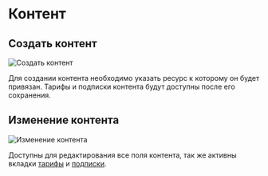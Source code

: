 # Контент

## Создать контент

![Создать контент](https://file.modx.pro/files/3/a/3/3a32615ed16bb62669d402d487279204.png)

Для создании контента необходимо указать ресурс к которому он будет привязан. Тарифы и подписки контента будут доступны после его сохранения.

## Изменение контента

![Изменение контента](https://file.modx.pro/files/2/c/3/2c3b3e6bef004be17241ca0bc590ff65.png)

Доступны для редактирования все поля контента, так же активны вкладки [тарифы][5] и [подписки][7].

[5]: /components/payandsee/interface/rates
[7]: /components/payandsee/interface/subscriptions
